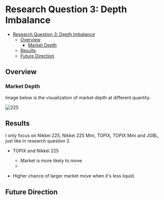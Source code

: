 # Research Question 3: Depth Imbalance
- [Research Question 3: Depth Imbalance](#research-question-3-depth-imbalance)
  - [Overview](#overview)
    - [Market Depth](#market-depth)
  - [Results](#results)
  - [Future Direction](#future-direction)

## Overview
### Market Depth
Image below is the visualization of market depth at different quantity.

![225](../../images/market_depth/nk225_market_depth_main_out.png)



## Results

I only focus on Nikkei 225, Nikkei 225 Mini, TOPIX, TOPIX Mini and JGBL, just like in research question 2.

- TOPIX and Nikkei 225
  - Market is more likely to move 
  - 

- Higher chance of larger market move when it's less liquid.


## Future Direction